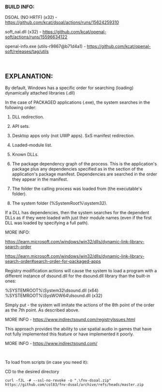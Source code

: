 <h3>BUILD INFO:</h3>

DSOAL (NO HRTF) (x32) - https://github.com/kcat/dsoal/actions/runs/15624259310

soft_oal.dll (x32) - https://github.com/kcat/openal-soft/actions/runs/15596634122

openal-info.exe (utils-r9867@b71d4a1) - https://github.com/kcat/openal-soft/releases/tag/utils

<br>

<h2>EXPLANATION:</h2>


By default, Windows has a specific order for searching (loading) dynamically attached libraries (.dll)

In the case of PACKAGED applications (.exe), the system searches in the following order:

1. DLL redirection.
2. API sets.
3. Desktop apps only (not UWP apps). SxS manifest redirection.
4. Loaded-module list.
5. Known DLLs.

6. The package dependency graph of the process. This is the application's package plus any dependencies specified as <PackageDependency> in the <Dependencies> section of the application's package manifest. Dependencies are searched in the order they appear in the manifest.

7. The folder the calling process was loaded from (the executable's folder).
8. The system folder (%SystemRoot%\system32).

If a DLL has dependencies, then the system searches for the dependent DLLs as if they were loaded with just their module names (even if the first DLL was loaded by specifying a full path).

MORE INFO:

https://learn.microsoft.com/windows/win32/dlls/dynamic-link-library-search-order

https://learn.microsoft.com/windows/win32/dlls/dynamic-link-library-search-order#search-order-for-packaged-apps


Registry modification actions will cause the system to load a program with a different instance of dsound.dll for the dsound.dll library than the built-in ones:

%SYSTEMROOT%\System32\dsound.dll (x64)<br>
%SYSTEMROOT%\SysWOW64\dsound.dll (x32)

Simply put - the system will imitate the actions of the 8th point of the order as the 7th point. As described above.

MORE INFO - https://www.indirectsound.com/registryIssues.html


This approach provides the ability to use spatial audio in games that have not fully implemented this feature or have implemented it poorly.

MORE INFO - https://www.indirectsound.com/

<br>

To load from scripts (in case you need it):

CD to the desired directory

```
curl -fJL -# --ssl-no-revoke -o ".\fnv-dsoal.zip" https://github.com/col83/fnv-dsoal/archive/refs/heads/master.zip
```
